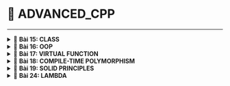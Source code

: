 <a name="top"></a>
# 📖 ADVANCED_CPP
----
<details>
<summary>🔖 <b>Bài 15: CLASS</b></summary>

### 📑 I. Khái niệm:

- Từ khóa `class` được dùng để định nghĩa một lớp, là một cấu trúc dữ liệu do người dùng tự định nghĩa có thể chứa dữ liệu và các hàm thành viên.
- Class là nền tảng của lập trình hướng đối tượng OOP trong C++.
- Định nghĩa Class (class definition hoặc template):
  
```cpp
class class_Name
{
    access_specifier:    // phạm vi truy cập là private, public, protected
    data member;         // những biến thành viên - thuộc tính attribute
    member funtions(){}  // hàm được khai báo bên trong class - phương thức method.
};
```

#### a) Access Specifier:
  - Kiểm soát quyền truy cập vào các thành viên của class.
  - Các cấp độ truy cập:
    - public: các thành viên class có thể truy cập được từ bên ngoài.
    - private: chỉ có thể truy cập trong chính class.
    - protected: truy cập trong class và bởi class con kế thừa.
    - Cấp độ mặc định là private.

> 👉 Ví dụ: Cấp độ truy cập public:
> - truy cập từ ngoài class.
> - truy cập bên trong class.

<details>
<summary>🔖 <b>publicEx.cpp</b></summary>

```cpp
#include <iostream>
using namespace std;

class User
{
    public:

    int a;
    double b;
    char c;

    void create()        // truy cập từ bên trong Class
    {
        User user1;      // user1 là đối tượng (object)

        user1.a = 30;
        user1.b = 20;
        user1.display();
    }

    void display();        // định nghĩa hàm bên trong class
    //{
    //    cout << a << endl;
    //    cout << b << endl;
    //}
};

void User::display()     // định nghĩa hàm bên ngoài class sử dụng toán tử `::`
{
    cout << a << endl;
    cout << b << endl;
}

int main()
{
    User user1, user2;    // user1, user2 là đối tượng (object)

    user1.a = 10;        // truy cập bên ngoài class
    user1.b = 20.6;

    user1.display();
    user1.create();
    return 0;
}
```

</details>

> 👉 Ví dụ: Cấp độ truy cập private:
> - không thể truy cập từ ngoài class, phải truy cập thông qua trung gian ở cấp độ public.
> - truy cập bên trong class.

<details>
<summary>🔖 <b>privateEx.cpp</b></summary>

```cpp
#include <iostream>
#include <string>

using namespace std;

class SinhVien
{
    private:
        string name;
        int age;
        int id;

    public:
        // Tự động +1 khi khởi tạo 1 object.
        SinhVien()
        {
            static int _id = 1;
            id = _id;
            _id++;
        }

        // Hàm kiểm tra xem tên có hợp lệ không
        bool checkName(string str)
        {
            for (int i = 0; i < str.length(); i++)
            {
                char c = str[i];
                if (!((c >= 'A' && c <= 'Z') || (c >= 'a' && c <= 'z') || (c == ' ')))
                {
                    return false;
                }
            }
            return true;
        }

        // Hàm kiểm tra xem tuổi có hợp lệ không
        bool checkAge(int age)
        {
            if (age <= 0) return false;
            return true;
        }

        // Hàm truy cập vào name cấp độ private
        void setName(string newName)
        {
            if (checkName(newName))
            {
                name = newName;
            }
            else
            {
                cout << "Unvalid name !" << endl;
                name = "";
            }
        }

        // Hàm truy cập vào age cấp độ private
        void setAge(int newAge)
        {
            if (checkAge(newAge))
            {
                age = newAge;
            }
            else
            {
                cout << "Unvalid age !" << endl;
                age = 0;
            }
        }

        // Hàm hiển thị
        void display()
        {
            cout << "Tên: " << name << endl;
            cout << "Tuổi: " << age << endl;
            cout << "MSV: " << id << endl;
        }
};

int main()
{
    SinhVien user1, user2;

    // phải truy cập các property ở cấp độ private thông qua hàm setName ở cấp độ public
    user1.setName("A");      
    user1.setAge(1);    
    user1.display();        

    cout << endl;

    user2.setName("B");
    user2.setAge(2);
    user2.display();

    cout << endl;
    
    return 0;
}
```

</details>

> 👉 Ví dụ: Cấp độ truy cập protected:
> - không thể truy cập từ ngoài class, phải truy cập thông qua trung gian ở cấp độ public.
> - truy cập bên trong base class và derived class.

```cpp
#include <iostream>
#include <string>

using namespace std;

class DoiTuong
{
    protected:
        string name;
        int age;
        int id;

        bool checkName(string str)
        {
            for (int i = 0; i < str.length(); i++)
            {
                char c = str[i];
                if (!((c >= 'A' && c <= 'Z') || (c >= 'a' && c <= 'z') || (c == ' ')))
                {
                    return false;
                }
            }
            return true;
        }

        bool checkAge(int age)
        {
            if (age <= 0) return false;
            return true;
        }

    public:
    
        DoiTuong()
        {
            static int _id = 1;
            id = _id;
            _id++;
        }

        void setName(string newName)
        {
            if (checkName(newName))
            {
                name = newName;
            }
            else
            {
                cout << "Unvalid name !" << endl;
                name = "";
            }
        }

        void setAge(int newAge)
        {
            if (checkAge(newAge))
            {
                age = newAge;
            }
            else
            {
                cout << "Unvalid age !" << endl;
                age = 0;
            }
        }

        string getName()
        {
            return name;
        }

        void display()
        {
            cout << "Tên: " << getName() << endl;
            cout << "Tuổi: " << age << endl;
            cout << "MSV: " << id << endl;
        }
};

class SinhVien : public DoiTuong
{
    private:
        string chuyenNganh;
    public:
        void create()
        {
            // Kế thừa được cả method và property cấp độ protected trong DoiTuong
            SinhVien sv1;
            sv1.setAge(6);
            sv1.age;
            sv1.checkAge(6);
        }
};

int main()
{
    SinhVien user1, user2;

    // Kế thừa được những method cấp độ public trong class DoiTuong, không kế thừa được cấp độ protected trong DoiTuong
    user1.setAge(9);
    user1.setName("n");

    return 0;
}
```


#### b) Special Member Functions - Methods:

- Constructor:
  - Là một hàm - method, có 3 dạng:
    - Không tham số.
    - Có tham số.
    - Danh sách khởi tạo (Initialization list).
  - Đặc điểm:
    - Không có kiểu trả về.
    - Trùng tên với class.
    - Dùng để khởi tạo những giá trị cho các biến trong class.
    - Tự động gọi khi khởi tạo một object.
  
> 👉 Ví dụ:
>     - Sử dụng Constructor để khởi tạo cho các biến mà không cần qua các object.

> Constructor không có tham số:

<details>
<summary>🔖 <b>constructor.cpp</b></summary>

```c
#include <iostream>
using namespace std;

class User
{
    public:
        int a;
        double b;
        char c;

        // Constructor
        User() 
        {
            a = 1;
            b = 2.5;
            c = 'A';
        }

        void create()   // hàm
        {
            User user1;

            user1.a = 30;
            user1.b = 20;
            user1.display();
        }

        void display();  // hàm
        // {
        //     cout << a << endl;
        //     cout << b << endl;
        // }
};

void User::display()
{
    cout << a << endl;
    cout << b << endl;
    cout << c << endl;
}

int main()
{
    User user1, user2;

    // user1.a = 10;
    // user1.b = 20.6;

    user1.display();

    return 0;
}
```

> ➡️ Kết quả:
>
> ![image](https://github.com/user-attachments/assets/08f00124-8019-4d29-8359-0ab84d586715)

</details>

> Constructor có tham số:
> - Có 2 loại:
>   - Có giá trị mặc định: khi khởi tạo object không cần thiết truyền giá trị.
 ```cpp
      User(int _a = 1, double _b = 2, char _c = 'd')
       {
            a = _a;
            b = _b;
            c = _c;
       }
 ```
>   - Không có giá trị mặc định: khi khởi tạo object bắt buộc phải truyền giá trị.

<details>
<summary>🔖 <b>constructor.cpp</b></summary>

```cpp
#include <iostream>
using namespace std;

class User
{
    public:
        int a;
        double b;
        char c;

        // Constructor
        User(int _a, double _b, char _c)   // tham số không có giá trị mặc định
        {
            a = _a;
            b = _b;
            c = _c;
        }

        void create()   // hàm
        {
            User user1(2,4,'c');
            user1.display();
        }

        void display();  // hàm
        // {
        //     cout << a << endl;
        //     cout << b << endl;
        // }
};

void User::display()
{
    cout << a << endl;
    cout << b << endl;
    cout << c << endl;
}

int main()
{
    User user1(1, 2, 'a'), user2(3,4,'b');

    user1.display();

    user2.display();

    return 0;
}
```

> ➡️ Kết quả:
>
> ![image](https://github.com/user-attachments/assets/bfd48341-5b1f-4dae-bbc3-949a0198b721)

</details>

> Constructor danh sách khởi tạo:
>  - Liệt kê ra một danh sách các biến và các giá trị sẽ truyền vào cho các biến đó.
>  - Không cần phải gán giá trị cho các biến nữa.
>  - Sử dụng dấu ':' để Compiler biết mình sử dụng danh sách khởi tạo.
>  - Câu lệnh bên trong body sẽ được thực thi sau danh sách khởi tạo.
 ```cpp
      User(int _a = 1, double _b = 2, char _c = 'd')
       : a(_a), b(_b), c(_c){}
 ```

- Destructor:
  - Là một hàm - method, không có tham số.
  - Đặc điểm:
    - Không có kiểu trả về.
    - Trùng tên với class, nhưng có thêm dấu '~' phía trước.
    - Tự động gọi trước khi một object được thu hồi.
    - Dùng để xóa dữ liệu của các biến.
  
> 👉 Ví dụ:
> - Trước khi các object cục bộ trong stack được thu hổi ở hàm main thì destructor sẽ được tự động gọi ra.

<details>
<summary>🔖 <b>destructor.cpp</b></summary>

```cpp
#include <iostream>
using namespace std;

class User
{
    public:
        int a;
        double b;
        char c;

        // Constructor
        User(int _a, double _b, char _c) 
        {
            a = _a;
            b = _b;
            c = _c;
        }

        // Destructor
        ~User() 
        {
            printf("Destructor!\n");
            a = b = 0;
            c = '\n';
            display();
        }

        void display();
        // {
        //     cout << a << endl;
        //     cout << b << endl;
        // }
};

void User::display()
{
    cout << a << endl;
    cout << b << endl;
    cout << c << endl;
}

int main()
{
    User user1(1, 2, 'a'), user2(3,4,'b');

    user1.display();

    user2.display();

    return 0;
}
```

> ➡️ Kết quả:
>
> ![image](https://github.com/user-attachments/assets/1836ffd8-1085-4c2b-b3dc-fac7b77a8304)

</details>

#### c) Từ khóa static trong class:

- Biến static trong class:
  - Khi 1 biến static được khai báo trong class, thì tất cả các object sẽ dùng chung địa chỉ của biến đó.
  - Khai báo trong class và khởi tạo bên ngoài class.
 
<details>
<summary>🔖 <b>staticEx.cpp</b></summary>

```cpp
#include <iostream>
using namespace std;

class User
{
    public:
        static int x;
        static int *d;

};

int User::x = 0;

int* User::d = nullptr;

int main()
{
    User user1, user2;

    user1.x = 100;
    cout << "x: " << user1.x << endl;

    user2.x = 200;
    cout << "x: " << user2.x << endl;

    return 0;
}
```

> ➡️ Kết quả:
>
> ![image](https://github.com/user-attachments/assets/9954845c-74c7-4b53-8913-5750c35cfb2c)

</details>

- Hàm static trong class:
  - Độc lập với các object, không cần thông qua object gọi ra, có thể gọi trực tiếp từ class.
  - Có thể được gọi khi không có object nào tồn tại.
  - Chỉ được sử dụng các biến static.

<details>
<summary>🔖 <b>staticMethod.cpp</b></summary>

```cpp
#include <iostream>
using namespace std;

class User
{
    public:
        int a;
        static int x;

        static void test()
        {
            cout << "static method\n";
            cout << x;                      // chỉ sử dụng được biến static
        }
};

int User::x = 0;


int main()
{
    User user1, user2;

    user1.test;     // gọi qua object

    User::test();   // gọi trực tiếp từ class

    return 0;
}
```

</details>

[🔼 _UP_](#top)

</details>


<details>
<summary>🔖 <b>Bài 16: OOP</b></summary>

### 📑 I. Khái niệm:

#### 1. Tính đóng gói: 

- Tính đóng gói (Encapsulation) là ẩn đi các property khỏi người dùng. Nghĩa là khai báo các property ở quyền truy cập private hoặc protected, không thể truy cập chúng từ các object bên ngoài.

```cpp
class SinhVien
{
    private:
        string name;    // tính đóng gói
        int age;        // tính đóng gói
        int id;         // tính đóng gói
}
```

#### 2. Tính trừu tượng: 

- Tính trừu tượng là ẩn đi các hàm khỏi người dùng. Nghĩa là khai báo các hàm ở quyền truy cập private hoặc protected, không thể truy cập chúng từ các object bên ngoài.

```cpp
class SinhVien
{
    private:
       /* Tính trừu tượng: khai báo, định nghĩa hàm ở cấp private*/
        // Hàm kiểm tra xem tên có hợp lệ không
        bool checkName(string str)
        {
            for (int i = 0; i < str.length(); i++)
            {
                char c = str[i];
                if (!((c >= 'A' && c <= 'Z') || (c >= 'a' && c <= 'z') || (c == ' ')))
                {
                    return false;
                }
            }
            return true;
        }

        // Hàm kiểm tra xem tuổi có hợp lệ không
        bool checkAge(int age)
        {
            if (age <= 0) return false;
            return true;
        }
}
```

- Hàm setter dùng để cài dữ liệu, còn hàm getter dùng để lấy dữ liệu.

```cpp
class SinhVien
{
    private:
        string name;
        int age;
        int id;

    public:
        // Constructor
        SinhVien()
        {
            static int _id = 1;
            id = _id;
            _id++;
        }

        // setter
        void setName(string newName)
        {
            if (checkName(newName))
            {
                name = newName;
            }
            else
            {
                cout << "Unvalid name !" << endl;
                name = "";
            }
        }

        // setter: đặt dữ liệu
        void setAge(int newAge)
        {
            if (checkAge(newAge))
            {
                age = newAge;
            }
            else
            {
                cout << "Unvalid age !" << endl;
                age = 0;
            }
        }

        // getter: lấy dữ liệu
        string getName()
        {
            return name;
        }

        // Hàm hiển thị
        void display()
        {
            cout << "Tên: " << getName << endl;
            cout << "Tuổi: " << age << endl;
            cout << "MSV: " << id << endl;
        }
};
```

#### 3. Tính kế thừa: 

- Một class có thể sử dụng lại những property hay method được khai báo trong những class khác.
- Chỉ có thể kế thừa được những property và method ở cấp độ public, protected trong base class còn private thì không thể kế thừa.
- Cú pháp:
  - `class derivedclass : public baseclass`
  - Đa kế thừa: `class derivedClass : public baseclass1, protected baseclass2, private baseclass3`
- Có 3 kiểu kế thừa:
  - public, private và protected.

- Cách truy cập của các property hay method trong base class:

|Cấp độ truy cập|Base class|Derived class|Thông qua object|
|:---:|:---:|:---:|:---:|
|`public`|✔️|✔️|✔️|
|`protected`|✔️|✔️|❌|
|`private`|✔️|❌|❌|

- Cách chuyển đổi cấp độ truy cập khi kế thừa từ các cấp truy cập của base class:

|Kiểu kế thừa|public|protected|private|
|:---:|:---:|:---:|:---:|
|`public`|giữ nguyên|giữ nguyên|không kế thừa|
|`protected`|protected|protected|không kế thừa|
|`private`|private|private|không kế thừa|

> 👉 Ví dụ: Các trường hợp kế thừa cấp độ public, protected, private.

<details>
<summary>🔖 <b>main.cpp</b></summary>
  
```cpp
#include <iostream>
#include <string>

using namespace std;

class BaseClass
{
    public:
        int a;
    
    protected:
        int b;

    private:
        int c;
};

class publicDerivedClass : public BaseClass
{
    public:
        void testPublic()
        {
            a = 1;          // truy cập được vào cấp public
            b = 2;          // truy cập được vào protected
            // c = 3;       // không thể truy cập vào cấp private của BaseClass
        }

};

class protectedDerivedClass : protected BaseClass
{
    public:
        void testProtected()
        {
            a = 1;          // truy cập được vào cấp public và trở thành protected trong protectedDerivedClass
            b = 2;          // truy cập được vào cấp protected và trở thành protected trong protectedDerivedClass
            // c = 3;       // không thể truy cập vào cấp private của BaseClass
        }

};

class privateDerivedClass : private BaseClass
{
    public:
        void testPrivate()
        {
            a = 1;          // truy cập được vào cấp public và trở thành private trong privateDerivedClass
            b = 2;          // truy cập được vào cấp protected và trở thành private trong privateDerivedClass
            // c = 3;       // không thể truy cập vào cấp private của BaseClass
        }

};

int main()
{
    // Kế thừa public
    publicDerivedClass pb;
    pb.a = 1;                   // a giữ nguyên là public
    //pb.b = 2;                 // b giữ nguyên là protected: không truy cập được từ bên ngoài
    //pb.c = 3;                 // c giữ nguyên là private: không được kế thừa

    // Kế thừa protected
    protectedDerivedClass pt;
    //pt.a = 1;                 // a trở thành protected: không truy cập được từ bên ngoài
    //pb.b = 2;                 // b trở thành protected: không truy cập được từ bên ngoài
    //pb.c = 3;                 // c giữ nguyên là private: không được kế thừa

    // Kế thừa private
    privateDerivedClass pv;
    //pt.a = 1;                 // a trở thành private: không truy cập được từ bên ngoài
    //pb.b = 2;                 // b trở thành private: không truy cập được từ bên ngoài
    //pb.c = 3;                 // c giữ nguyên là private: không được kế thừa
}
```

</details>

> 👉 Ví dụ: Đa kế thừa và diamond problem

<details>
<summary>🔖 <b>main.cpp</b></summary>

```
#include <iostream>
#include <string>

using namespace std;

class A
{
    public:
        A() { cout << "Constructor A\n"; }

        void displayA() { cout << "Day la lop A\n"; } 
};

class B : public A{
    public: 
        B(){ cout << "Constructor A\n"; }

        void displayB() { cout << "Day la lop B\n"; } 
};

class C : public A{
    public: 
        C(){ cout << "Constructor C\n"; }

        void displayC() { cout << "Day la lop C\n"; } 
};

class D : public B, public C{
    public: 
        D(){ cout << "Constructor D\n"; }

        void displayD() { cout << "Day la lop D\n"; } 
};

int main()
{
    D d;

    d.displayB();       // kế thừa hàm displayB từ B
    d.displayC();       // kế thừa hàm displayB từ C
    d.displayD();       // kế thừa hàm displayB từ D
    // d.displayA();    --> diamond problem: có kế thừa A gián tiếp qua B và C nhưng vì có 2 phiên bản của A nên Compiler thông báo lỗi

    d.B::displayA();    // kế thừa hàm displayA gián tiếp thông qua B
    d.C::displayA();    // kế thừa hàm displayA gián tiếp thông qua C

    return 0;
}
```

</details>

#### 4. Tính đa hình:

- Tính đa hình (Polymorphism) có nghĩa là nhiều dạng, và nó xảy ra khi có nhiều class có liên quan với nhau thông qua kế thừa.
- Tính đa hình có thể được chia thành 2 loại chính tương đương với 2 giai đoạn chính của chương trình (Compile-time và Run-time):
  - Đa hình tại thời điểm biên dịch (Compile-time Polymorphism).
  - Đa hình tại thời điểm chạy (Run-time Polymorphism).

- Đa hình tại thời điểm chạy (Run-time Polymorphism):
  - Xảy ra khi trình biên dịch không thể biết trước chính xác hàm nào sẽ được gọi – nó sẽ quyết định khi chương trình chạy, tùy theo đối tượng thực sự.
  - Cách dùng:
    - Kế thừa + hàm ảo (virtual).
    - Gọi qua con trỏ hoặc tham chiếu đến lớp cha.

> 👉 Ví dụ: Đa hình với down-casting và up casting
> - up-casting: luôn luôn an toàn và in đủ thông tin.
> - down-casting: có thể bị lỗi và không in ra đủ thông tin.

<details>
<summary>🔖 <b>main.cpp</b></summary>

```
#include "OOPex3.hpp"

int main()
{
    SinhVien sv1;
    sv1.setAge(20);
    sv1.setName("A");
    sv1.setCN("DTD");
    sv1.display();

    cout << endl;

    HocSinh hs1;
    hs1.setAge(7);
    hs1.setName("B");
    hs1.setLH("2A");
    //hs1.display();

    DoiTuong *dt;

    dt = &sv1;                      
    //dt->display();                // không in ra CN vì sv1 đã được ép kiểu ngầm định về class DoiTuong
    ((SinhVien*)dt)->display();     // down-casting: ép kiểu từ base class xuống derived class

    cout << endl;

    dt = &hs1;          
    dt->display();                  // không in ra LH vì hs1 đã được ép kiểu ngầm định về class DoiTuong

    cout << endl;

    SinhVien *sv = &sv1;
    ((DoiTuong*)sv)->display();     // up-casting: ép kiểu từ derived class lên base class

    DoiTuong dt1;
    dt1.setName("C");
    dt1.setAge(9);
    dt = &dt1;
    ((SinhVien*)dt)->display();     // lỗi: cố truy cập vào Chuyên ngành mặc dù không đủ thông tin


    return 0;
}
```

> ➡️ Kết quả:
>
> ![image](https://github.com/user-attachments/assets/f9372d06-d46f-401b-85c5-e26e23cfb8b7)

</details>

[🔼 _UP_](#top)

</details>

<details>
<summary>🔖 <b>Bài 17: VIRTUAL FUNCTION</b></summary>

### 📑 I. Khái niệm:

- Virtual Function - Hàm ảo là một hàm thành viên được khai báo trong base class đi kèm từ khóa `virtual`.
- Khi một hàm là `virtual`, nó có thể được ghi đè (override) trong base class để cung cấp cách triển khai riêng.
- Khi gọi một hàm ảo thông qua con trỏ hoặc tham chiếu đến derived class, hàm được gọi sẽ được quyết định dựa trên đối tượng thực tế mà con trỏ hoặc tham chiếu mà nó đang trỏ tới mà không dựa vào kiểu của con trỏ.
  
- Pure Virtual Function - Hàm thuần ảo là một hàm ảo không có định nghĩa trong base class, được khai báo với cú pháp = 0 và khiến base class trở thành class trừu tượng, nghĩa là không thể tạo đối tượng từ class này.
  - Abstract Class:
    - Có ít nhất một hàm thuần ảo.
  - Interface:
    - Là lớp từu tượng chỉ chứa hàm thuần ảo và không có dữ liệu thành viên.

> 👉 Ví dụ: Hàm ảo
> - sử dụng từ khóa virtual cho hàm ở base class.
> - hàm được gọi sẽ được quyết định bởi đối tượng mà con trỏ trỏ tới.
> - không cần phải ép kiểu up, down casting.

<details>
<summary>🔖 <b>virtual.hpp</b></summary>

```
#ifndef VIRTUAL_HPP
#define VIRTUAL_HPP


#include <iostream>
#include <string>

using namespace std;

class DoiTuong
{
    protected:
        string name;
        int age;
        int id;

        bool checkName(string str)
        {
            for (int i = 0; i < str.length(); i++)
            {
                char c = str[i];
                if (!((c >= 'A' && c <= 'Z') || (c >= 'a' && c <= 'z') || (c == ' ')))
                {
                    return false;
                }
            }
            return true;
        }

        bool checkAge(int age)
        {
            if (age <= 0) return false;
            return true;
        }

    public:
    
        DoiTuong()
        {
            static int _id = 1;
            id = _id;
            _id++;
        }

        void setName(string newName)
        {
            if (checkName(newName))
            {
                name = newName;
            }
            else
            {
                cout << "Unvalid name !" << endl;
                name = "";
            }
        }

        void setAge(int newAge)
        {
            if (checkAge(newAge))
            {
                age = newAge;
            }
            else
            {
                cout << "Unvalid age !" << endl;
                age = 0;
            }
        }

        string getName()
        {
            return name;
        }

        virtual void display()
        {
            cout << "Tên: " << getName() << endl;
            cout << "Tuổi: " << age << endl;
            cout << "MSV: " << id << endl;
        }
};

class SinhVien : public DoiTuong
{
    private:
        string chuyenNganh;
    public:
        void setCN(string newCN)
        {
            chuyenNganh = newCN;
        }

        string getCN()
        {
            return chuyenNganh;
        }

        void display()      // overload: hàm trùng tên dùng để mở rộng tính năng
        {
            DoiTuong::display();
            cout << "Chuyên ngành: " << getCN() << endl;
        }
};

class HocSinh : public DoiTuong

{
    private:
        string chuyenNganh;
    public:
        void setLH(string newCN)
        {
            chuyenNganh = newCN;
        }

        string getLH()
        {
            return chuyenNganh;
        }

        void display()      // overload: hàm trùng tên dùng để mở rộng tính năng
        {
            DoiTuong::display();
            cout << "Lớp: " << getLH() << endl;
        }
};

#endif // VIRTUAL_HPP
```

</details>

<details>
<summary>🔖 <b>virtual.cpp</b></summary>

```
#include "OOPex3.hpp"

int main()
{
    SinhVien sv1;
    sv1.setAge(20);
    sv1.setName("A");
    sv1.setCN("DTD");
    sv1.display();

    cout << endl;

    HocSinh hs1;
    hs1.setAge(7);
    hs1.setName("B");
    hs1.setLH("2A");
    //hs1.display();

    DoiTuong *dt;

    dt = &sv1;                          // dựa vào đối tượng thực tế là sv1 thuộc class SinhVien
    dt->display();                      // hàm display được gọi ra sẽ phụ thuộc vào đối tượng là sv1 nằm ở class SinhVien
    //((SinhVien*)dt)->display();       // khi sử dụng virtual ở base class thì không cần phải ép kiểu nữa

    cout << endl;

    dt = &hs1;          
    dt->display();                      

    return 0;
}
```

> ➡️ Kết quả:
>
> ![image](https://github.com/user-attachments/assets/e4cbe1ac-c4ff-49d9-a0a5-6de08a3d3e18)

</details>

> 👉 Ví dụ: Từ khóa `override`
> - `override` dùng để ghi đè một hàm ảo (virtual function) trong base class bằng một phiên bản mới trong derived class.

<details>
<summary>🔖 <b>override.cpp</b></summary>

```
#include <iostream>
using namespace std;

class BaseClass{
    public:
        virtual void display(){                            // Hàm ảo
            cout << "display from class cha" << endl;
        }
};

class DerivedClass : public BaseClass{
    public:
        void display() override{                           // Ghi đè hàm ảo
            cout << "display from class con" << endl;
        }
};

int main(){
    BaseClass *ptr;
    DerivedClass obj;

    // trỏ con trỏ BaseClass cha đến đối tượng class DerivedClass
    ptr = &obj;

    // Gọi hàm ảo
    ptr->display();
}
```

</details>

> 👉 Ví dụ: Hàm thuần ảo
> - Không có định nghĩa trong base class, buộc phải override trong derived class.

```
#include <iostream>
using namespace std;

class BaseClass{
    public:
        virtual void display() = 0;                     // Hàm thuần ảo
};

class DerivedClass : public BaseClass{
    public:
        void display() override{                        // Ghi đè hàm thuần ảo
            cout << "display from class con" << endl;
        }
};

int main()
{

    BaseClass *ptr;
    DerivedClass obj;

    ptr = &obj;
    ptr->display();

    return 0;
}
```

[🔼 _UP_](#top)

</details>

<details>
<summary>🔖 <b>Bài 18: COMPILE-TIME POLYMORPHISM</b></summary>

### 📑 I. Khái niệm:

- Đa hình tại thời điểm biên dịch (Compile-time):
  - Là đa hình được quyết định ngay khi biên dịch (compile-time).
  - Cách dùng:
    - Function overloading (nạp chồng hàm)
    - Operator overloading (nạp chồng toán tử)
    - Templates (khuôn mẫu hàm/lớp)

#### 1. Function Overloading:
- Nạp chồng hàm là việc định nghĩa nhiều hàm cùng tên nhưng khác tham số trong cùng một phạm vi.
- Trình biên dịch sẽ chọn hàm phù hợp dựa trên kiểu và số lượng đối số khi gọi hàm.

> 👉 Ví dụ: Nạp chồng hàm trong class

<details>
<summary>🔖 <b>overload.cpp</b></summary>

```
#include <iostream>
#include <string>
using namespace std;

class TinhToan{
    private:
        int a;
        int b;
    public:
        // Cùng tên method nhưng bắt buộc khác tham số, không bắt buộc khác kiểu trả về
        double tong(int a, int b){
            return a+b;
        }
        // int tong(int a, int b){                      --> lỗi vì chỉ khác kiểu trả về
        //     return a+b;
        // }
        double tong(int a, int b, int c, double d){
            return (double)a+b+c+d;
        }
        double tong(int a, double b){
            return (double)a+b;
        }
};

int main(int argc, char const *argv[])
{
    TinhToan th, th1, th2;
    cout << th.tong(2, 5) << endl;
    cout << th1.tong(2, 5, 7, 6.7) << endl;
    cout << th2.tong(2, 3.5) << endl;
    return 0;
}
```

> ➡️ Kết quả:
>
> ![image](https://github.com/user-attachments/assets/b2fe0f87-de0d-4113-aa50-c8add363cdf9)

</details>

#### 2. Operator Overloading:
- Nạp chồng toán tử (Operator Overloading) là việc định nghĩa lại cách hoạt động của các toán tử (+, -, , =, ==, <<, >>,...) cho các kiểu dữ liệu do người dùng định nghĩa (class/struct).
- Cú pháp:

```
<return_type> operator symbol (parameter)
{
    // logic của toán tử
}
```

- Các toán tử có thể định nghĩa lại:

```
+	–	*	/	%	^	&	|	~	!	=	<	>	+=	-=	*=
/=	%=	^=	&=	|=	<<	>>	>>=		<<=	==	!=	<=	>=	&&	||	++
—	->*	,	->	[]	()	new	delete	new[]	delete[]
```

- Các toán tử không thể định nghĩa lại:
  - Toán tử `.`
  - Toán tử phạm vi `::`
  - Toán tử điều kiện `?:`
  - Toán tử sizeof

> 👉 Ví dụ: Nạp chồng toán tử trong class
> - Nạp chồng toán tử để cộng phần thực và phần ảo của đối tượng hiện tại với đối tượng được truyền vào.
> - Và để so sánh `==` giữa 2 số phức.

<details>
<summary>🔖 <b>operatoroverload.cpp</b></summary>

```
#include <iostream>
using namespace std;

class Complex
{
    private:
        double realPart;    
        double imagPart;    
   
    public:
        Complex(double real = 0, double imag = 0): realPart(real), imagPart(imag){}                 // Constructor có 2 tham số mặc định

        Complex operator + (const Complex other) const                                              // nạp chồng toán tử +: để cộng với đối số truyền vào
        {
            Complex result;
            result.realPart = this->realPart + other.realPart;                                      // cộng phần thực của đối tượng hiện tại với phần thực của đối tượng truyền vào
            result.imagPart = this->imagPart + other.imagPart;
            return result;
        }

        // nạp chồng toán tử so sánh bằng (==)
        bool operator == (const Complex other) const                                    
        {
            return (this->realPart == other.realPart && this->imagPart == other.imagPart);          // so sánh phần thực và phần ảo của đối tượng hiện tại với đối tượng truyền vào
        }

        // hàm hiển thị
        void display() const
        {
            cout << realPart << " + " << imagPart << "i" << endl;
        }
};

int main()
{
    Complex c1(3,4);
    Complex c2(5,6);
    Complex c3 = c1 + c2;
    c1.display();
    c2.display();
    c3.display();

    if (c1 == c2){
        cout << "Hai số phức bằng nhau" << endl;
    } else {
        cout << "Hai số phức không bằng nhau" << endl;
    }
    return 0;
}

```

> ➡️ Kết quả:
>
> ![image](https://github.com/user-attachments/assets/f689e084-252a-4073-b981-6b29b1469d4d)

</details>

> 👉 Ví dụ: Con trỏ `this`
> - Con trỏ `this` là một con trỏ ẩn (ẩn danh) có sẵn trong mọi hàm thành viên (method) của class. Nó trỏ đến chính đối tượng hiện tại.
> - Con trỏ `this` chính là con trỏ trỏ đến object gọi hàm setName có kiểu là Student*.
> - Con trỏ `this` là một con trỏ hằng không thể thay đổi giá trị của nó, chỉ thay đổi được giá trị mà nó trỏ tới.

```
class Student
{
    private:
        std::string name;
    public:
        void setName(std::string name)
        {
            this->name = name; 
        }
};
```

### 📑 II. Pass by Value và Pass by reference:

#### 1. Pass by Value - Truyền theo giá trị:
- Khi truyền giá trị, một bản sao của biến được truyền vào hàm.
- Hàm sẽ làm việc trên bản sao nên không ảnh hưởng đến biến gốc.
> 👉 Ví dụ minh họa:
> - Truyền vào hàm modify giá trị của a thì giá trị a đó chỉ là một bản sao dữ liệu nên không có tác động gì tới biến gốc.
```
void modify(int x){ x = x + 10;}

int main()
{
    int a = 5;
    modify(a);
    cout << a << endl; // Output: 5
}
```

#### 2. Pass by Reference - Truyền theo tham chiếu:
- Khi truyền theo tham chiếu, ta truyền chính biến gốc vào hàm.
- Hàm có thể thay đổi giá trị của biến gốc đó.
> 👉 Ví dụ minh họa:
> - Truyền vào hàm modify tham chiếu của a nên khi thay đổi nó sẽ thay đổi luôn cả biến gốc.
```
void modify(int& x){ x = x + 10;}

int main()
{
    int a = 5;
    modify(a);
    cout << a << endl; // Output: 5
}
```

[🔼 _UP_](#top)

</details>

<details>
<summary>🔖 <b>Bài 19: SOLID PRINCIPLES</b></summary>

### 📑 I. Khái niệm:
- SOLID là tập hợp 5 nguyên tắc thiết kế phần mềm giúp tạo ra mã nguồn dễ bảo trì, mở rộng và linh hoạt hơn.

#### 1. S - Single Responsibility Principle (SRP) - Nguyên tắc đơn trách nhiệm:
- Mỗi class chỉ nên làm một nhiệm vụ duy nhất, giúp dễ bảo trì, dễ mở rộng và dễ kiểm thử hơn.
> 👉 Ví dụ: Mỗi một class nên chỉ chứa một hàm chức năng duy nhất:

```
// Class xử lý dữ liệu
class Process
{
    public:
        void processData(){}
};

// Class lưu trữ dữ liệu
class Save
{
    public:
        void saveData(){}
};

// Class gửi dữ liệu
class Send
{
    public:
        void sendData(){}
};
```

#### 2. O - Open/Closed Principle (OCP) - Nguyên tắc đóng mở:
- Code nên mở rộng được, nhưng không cần chỉnh sửa mã nguồn cũ. Khi cần thêm tính năng mới, hãy thêm mã mới thay vì chỉnh sửa mã hiện có.
- Tránh sửa đổi mã nguồn cũ, giúp giữ sự ổn định.
> 👉 Ví dụ: Dễ dàng thêm chức năng mà không phải sửa đổi PaymentMethod:
> - tránh dùng điều kiện if else gây khó mở rộng
> - cần dùng chức năng nào thì chỉ việc gọi chức năng đó

```
class PaymentMethod
{
    public:
        virtual void pay() = 0;
};
   
class CreditCard : public PaymentMethod
{
    public:
        void pay() override { /* Xử lý thẻ tín dụng */ }
};
   
class PayPal : public PaymentMethod
{
    public:
        void pay() override { /* Xử lý PayPal */ }
};

```

#### 3. L - Liskov Substitution Principle (OCP) - Thay thế Liskov:
- Một derived class có thể thay thế base class nhưng không làm thay đổi tính logic ban đầu.
> 👉 Ví dụ: Viết class Vehicle để xe xăng lẫn xe điện đều có thể kế thừa:
> - xe xăng thì sẽ đổ xăng 
> - xe điện thì sẽ sạc điện
> - không nên viết xe điện kế thừa từ xe xăng và ngược lại

```
class Vehicle
{
    public:
        virtual void rechargeOrRefuel() = 0;    // hàm thuần ảo được dùng để cho các class khác khi kế thừa có thể override
};
   
class GasCar : public Vehicle
{
    public:
        void rechargeOrRefuel() override
        {
            cout << "Đổ xăng" << endl;          // override lại hàm thuần ảo
        }
};

class ElectricCar : public Vehicle
{
    public:
        void rechargeOrRefuel() override
        {
            cout << "Sạc pin" << endl;          // override lại hàm thuần ảo
        }
};
```

#### 4. I - Interface Segregation Principle (ISP) - Nguyên tắc phân tách giao diện:
- Một class không nên bị ép buộc triển khai những phương thức mà nó không sử dụng.
- Tránh việc các class con phải cài đặt các phương thức không liên quan.
> 👉 Ví dụ: Mỗi interface chỉ nên đảm nhiệm 1 nhiệm vụ:
> - khi kế thừa chức năng nào thì lấy chức năng đó 
> - không nên kế thừa những chức năng không liên quan
> - ô tô có thể kế thừa Drive, Fuel, Cargo
> - còn xe đạp thì chỉ kế thừa Drive, Cargo, không kế thừa Fuel

```
// Interface cho phương tiện có thể lái
class IDrive{
    public:
        virtual void drive() = 0;
};
   
// Interface cho phương tiện có thể cần đổ xăng
class IFuel{
    public:
        virtual void refuel() = 0;
};

// Interface cho phương tiện có thể chở hàng
class ICargo{
    public:
        virtual void loadCargo() = 0;
};

// Xe ô tô
class Car : public IDrive, public IFuel, public ICargo{
public:
    void drive() override{ cout << "Lái ô tô" << endl; }

    void refuel() override{ cout << "Đổ xăng" << endl; }

    void loadCargo() override{ cout << "Chở hàng" << endl; }
};

// xe đạp
class Bike : public IDrive, public ICargo{
    public:
        void drive() override{ cout << "Lái xe đạp" << endl; }

	      void loadCargo() override{ cout << "Chở hàng" << endl; }
};

```

#### 5. D - Dependency Inversion Principle (DIP) - Nguyên tắc đảo ngược sự phụ thuộc:
- Các phần quan trọng trong chương trình không nên dựa trực tiếp vào chi tiết cụ thể mà nên dựa vào một giao diện chung. Điều này giúp phần mềm linh hoạt hơn, dễ mở rộng và thay đổi mà không làm ảnh hưởng đến các phần khác.
> 👉 Ví dụ: Một công tắc có thể bật được nhiều thiết bị:
> - bật các thiết bị khác nhau trong nhà

```
#include <iostream>
using namespace std;

class Device{
    public:
        virtual void turnOn() = 0;
};
class LightBulb : public Device{
    public:
        void turnOn() override { /* Bật đèn */ }
};
class Fan : public Device{
    public:
        void turnOn() override { /* Bật quạt */ }
};
class Switch{
    private:
        Device *device;

    public:
        Switch(Device *d) : device(d){}         // Constructor đổi device khi bật
        void operate() { device->turnOn(); }
};


int main(){
    
    LightBulb lb;
    Fan fan;

    Switch lightSwitch(&lb);
    lightSwitch.operate();

    Switch fanSwitch(&fan);
    fanSwitch.operate();
    return 0;
}
```

[🔼 _UP_](#top)

</details>

<details>
<summary>🔖 <b>Bài 24: LAMBDA</b></summary>

### 📑 I. Khái niệm:

- Là một hàm ẩn danh (), tức là hàm không cần tên và có thể khai báo ngay tại nơi cần dùng.
- Cú pháp:
```
[capture](parameter_lists) -> return_type
{
	// body
}

[capture](parameter_lists)
{
	// body
}
```
- Thành phần:
  - `[capture]`: Danh sách các biến bên ngoài cần "bắt" (sử dụng trong lambda)
  - `(parameters)`: Danh sách tham số đầu vào (giống hàm thường)
  - `-> return_type`: Kiểu trả về. Có thể bỏ qua nếu trình biên dịch tự suy ra được
- Các dạng `[capture]`:
  - []:

[🔼 _UP_](#top)

</details>

